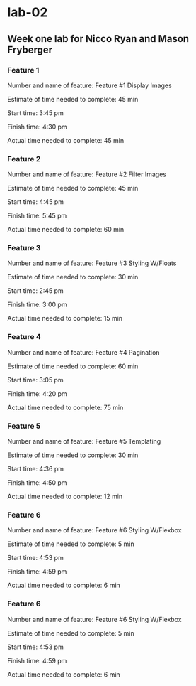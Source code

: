 # lab-02
## Week one lab for Nicco Ryan and Mason Fryberger

### Feature 1
Number and name of feature: Feature #1 Display Images

Estimate of time needed to complete: 45 min

Start time: 3:45 pm

Finish time: 4:30 pm

Actual time needed to complete: 45 min


### Feature 2
Number and name of feature: Feature #2 Filter Images

Estimate of time needed to complete: 45 min

Start time: 4:45 pm

Finish time: 5:45 pm

Actual time needed to complete: 60 min


### Feature 3
Number and name of feature: Feature #3 Styling W/Floats

Estimate of time needed to complete: 30 min

Start time: 2:45 pm

Finish time: 3:00 pm

Actual time needed to complete: 15 min

### Feature 4
Number and name of feature: Feature #4 Pagination

Estimate of time needed to complete: 60 min

Start time:  3:05 pm

Finish time: 4:20 pm

Actual time needed to complete: 75 min

### Feature 5
Number and name of feature: Feature #5 Templating

Estimate of time needed to complete: 30 min

Start time:  4:36 pm

Finish time: 4:50 pm

Actual time needed to complete: 12 min

### Feature 6
Number and name of feature: Feature #6 Styling W/Flexbox

Estimate of time needed to complete: 5 min

Start time:  4:53 pm

Finish time: 4:59 pm

Actual time needed to complete: 6 min

### Feature 6
Number and name of feature: Feature #6 Styling W/Flexbox

Estimate of time needed to complete: 5 min

Start time:  4:53 pm

Finish time: 4:59 pm

Actual time needed to complete: 6 min


